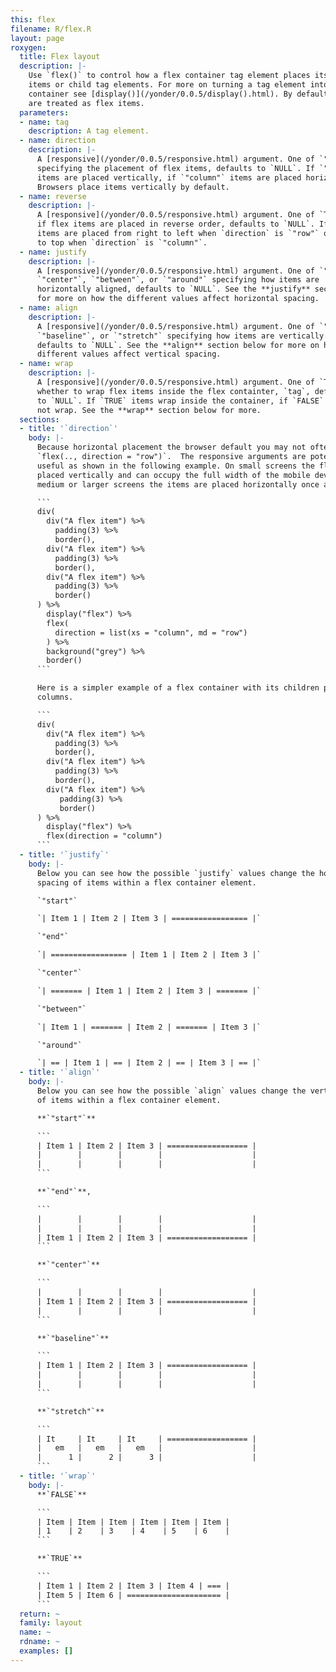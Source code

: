 ```yaml
---
this: flex
filename: R/flex.R
layout: page
roxygen:
  title: Flex layout
  description: |-
    Use `flex()` to control how a flex container tag element places its flex
    items or child tag elements. For more on turning a tag element into a flex
    container see [display()](/yonder/0.0.5/display().html). By default tag elements within a flex container
    are treated as flex items.
  parameters:
  - name: tag
    description: A tag element.
  - name: direction
    description: |-
      A [responsive](/yonder/0.0.5/responsive.html) argument. One of `"row"` or `"column"`
      specifying the placement of flex items, defaults to `NULL`. If `"row"`
      items are placed vertically, if `"column"` items are placed horizontally.
      Browsers place items vertically by default.
  - name: reverse
    description: |-
      A [responsive](/yonder/0.0.5/responsive.html) argument. One of `TRUE` or `FALSE` specifying
      if flex items are placed in reverse order, defaults to `NULL`. If `TRUE`
      items are placed from right to left when `direction` is `"row"` or bottom
      to top when `direction` is `"column"`.
  - name: justify
    description: |-
      A [responsive](/yonder/0.0.5/responsive.html) argument. One of `"start"`, `"end"`,
      `"center"`, `"between"`, or `"around"` specifying how items are
      horizontally aligned, defaults to `NULL`. See the **justify** section below
      for more on how the different values affect horizontal spacing.
  - name: align
    description: |-
      A [responsive](/yonder/0.0.5/responsive.html) argument. One of `"start"`, `"end"`, `"center"`,
      `"baseline"`, or `"stretch"` specifying how items are vertically aligned,
      defaults to `NULL`. See the **align** section below for more on how the
      different values affect vertical spacing.
  - name: wrap
    description: |-
      A [responsive](/yonder/0.0.5/responsive.html) argument. One of `TRUE` or `FALSE` specifying
      whether to wrap flex items inside the flex containter, `tag`, defaults
      to `NULL`. If `TRUE` items wrap inside the container, if `FALSE` items will
      not wrap. See the **wrap** section below for more.
  sections:
  - title: '`direction`'
    body: |-
      Because horizontal placement the browser default you may not often use
      `flex(.., direction = "row")`.  The responsive arguments are potentially more
      useful as shown in the following example. On small screens the flex items are
      placed vertically and can occupy the full width of the mobile device. On
      medium or larger screens the items are placed horizontally once again.

      ```
      div(
        div("A flex item") %>%
          padding(3) %>%
          border(),
        div("A flex item") %>%
          padding(3) %>%
          border(),
        div("A flex item") %>%
          padding(3) %>%
          border()
      ) %>%
        display("flex") %>%
        flex(
          direction = list(xs = "column", md = "row")
        ) %>%
        background("grey") %>%
        border()
      ```

      Here is a simpler example of a flex container with its children placed into
      columns.

      ```
      div(
        div("A flex item") %>%
          padding(3) %>%
          border(),
        div("A flex item") %>%
          padding(3) %>%
          border(),
        div("A flex item") %>%
           padding(3) %>%
           border()
      ) %>%
        display("flex") %>%
        flex(direction = "column")
      ```
  - title: '`justify`'
    body: |-
      Below you can see how the possible `justify` values change the horizontal
      spacing of items within a flex container element.

      `"start"`

      `| Item 1 | Item 2 | Item 3 | ================= |`

      `"end"`

      `| ================= | Item 1 | Item 2 | Item 3 |`

      `"center"`

      `| ======= | Item 1 | Item 2 | Item 3 | ======= |`

      `"between"`

      `| Item 1 | ======= | Item 2 | ======= | Item 3 |`

      `"around"`

      `| == | Item 1 | == | Item 2 | == | Item 3 | == |`
  - title: '`align`'
    body: |-
      Below you can see how the possible `align` values change the vertial spacing
      of items within a flex container element.

      **`"start"`**

      ```
      | Item 1 | Item 2 | Item 3 | ================== |
      |        |        |        |                    |
      |        |        |        |                    |
      ```

      **`"end"`**,

      ```
      |        |        |        |                    |
      |        |        |        |                    |
      | Item 1 | Item 2 | Item 3 | ================== |
      ```

      **`"center"`**

      ```
      |        |        |        |                    |
      | Item 1 | Item 2 | Item 3 | ================== |
      |        |        |        |                    |
      ```

      **`"baseline"`**

      ```
      | Item 1 | Item 2 | Item 3 | ================== |
      |        |        |        |                    |
      |        |        |        |                    |
      ```

      **`"stretch"`**

      ```
      | It     | It     | It     | ================== |
      |   em   |   em   |   em   |                    |
      |      1 |      2 |      3 |                    |
      ```
  - title: '`wrap`'
    body: |-
      **`FALSE`**

      ```
      | Item | Item | Item | Item | Item | Item |
      | 1    | 2    | 3    | 4    | 5    | 6    |
      ```

      **`TRUE`**

      ```
      | Item 1 | Item 2 | Item 3 | Item 4 | === |
      | Item 5 | Item 6 | ===================== |
      ```
  return: ~
  family: layout
  name: ~
  rdname: ~
  examples: []
---
```

